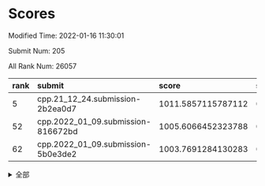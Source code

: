 # Scores

Modified Time: 2022-01-16 11:30:01

Submit Num: 205

All Rank Num: 26057

| rank |               submit               |       score        |       sigma        | pk_num |
| :--- | :--------------------------------- | :----------------- | :----------------- | :----- |
| 5    | cpp.21_12_24.submission-2b2ea0d7   | 1011.5857115787112 | 0.792168565291732  | 510    |
| 52   | cpp.2022_01_09.submission-816672bd | 1005.6066452323788 | 0.7172642349579077 | 510    |
| 62   | cpp.2022_01_09.submission-5b0e3de2 | 1003.7691284130283 | 0.7191778193661778 | 508    |


<details>
<summary>全部</summary>

| rank |                 submit                 |       score        |       sigma        | pk_num |
| :--- | :------------------------------------- | :----------------- | :----------------- | :----- |
| 1    | gobigger.level_3.submission_level_3_41 | 1012.3061276486093 | 0.7960523749546718 | 510    |
| 2    | gobigger.level_3.submission_level_3_9  | 1012.199842500041  | 0.7786541161749668 | 507    |
| 3    | gobigger.level_3.submission_level_3_19 | 1012.0744251760851 | 0.7755402104954204 | 511    |
| 4    | gobigger.level_3.submission_level_3_47 | 1011.7522262431343 | 0.8190094023520692 | 508    |
| 5    | cpp.21_12_24.submission-2b2ea0d7       | 1011.5857115787112 | 0.792168565291732  | 510    |
| 6    | gobigger.level_3.submission_level_3_25 | 1011.4951483734891 | 0.7818273993198    | 511    |
| 7    | gobigger.level_3.submission_level_3_31 | 1011.3568789302582 | 0.779426155953596  | 506    |
| 8    | gobigger.level_3.submission_level_3_6  | 1011.2299062616833 | 0.7442445687766766 | 509    |
| 9    | gobigger.level_3.submission_level_3_36 | 1011.1924339062894 | 0.7680877037862194 | 512    |
| 10   | gobigger.level_3.submission_level_3_16 | 1011.0551370729934 | 0.7932772968766963 | 509    |
| 11   | gobigger.level_3.submission_level_3_7  | 1010.9843134510169 | 0.7599587097033366 | 509    |
| 12   | gobigger.level_3.submission_level_3_12 | 1010.9621665045829 | 0.7761007939286877 | 509    |
| 13   | gobigger.level_3.submission_level_3_18 | 1010.7632078430898 | 0.7648752333907043 | 511    |
| 14   | gobigger.level_3.submission_level_3_44 | 1010.7048560300009 | 0.7739622384626723 | 511    |
| 15   | gobigger.level_3.submission_level_3_13 | 1010.5738058014934 | 0.7585033093200318 | 504    |
| 16   | gobigger.level_3.submission_level_3_35 | 1010.2754277590324 | 0.7661494833944313 | 507    |
| 17   | gobigger.level_3.submission_level_3_48 | 1010.1471144283311 | 0.7558047473451027 | 506    |
| 18   | gobigger.level_3.submission_level_3_1  | 1010.1233411573515 | 0.7582205027027559 | 508    |
| 19   | gobigger.level_3.submission_level_3_14 | 1009.9925409549047 | 0.7492863328842764 | 507    |
| 20   | gobigger.level_3.submission_level_3_20 | 1009.8879556714977 | 0.7739382381879274 | 509    |
| 21   | gobigger.level_3.submission_level_3_27 | 1009.8729518066664 | 0.7693203984879425 | 512    |
| 22   | gobigger.level_3.submission_level_3_11 | 1009.8715669867887 | 0.7667707188239304 | 512    |
| 23   | gobigger.level_3.submission_level_3_46 | 1009.752582569695  | 0.7618835083920287 | 509    |
| 24   | gobigger.level_3.submission_level_3_30 | 1009.7314145817359 | 0.7798646705898324 | 508    |
| 25   | gobigger.level_3.submission_level_3_21 | 1009.7181875768327 | 0.7543406680868874 | 514    |
| 26   | gobigger.level_3.submission_level_3_5  | 1009.7163100415744 | 0.7608281840894259 | 506    |
| 27   | gobigger.level_3.submission_level_3_29 | 1009.6994136381127 | 0.7729582421673424 | 509    |
| 28   | gobigger.level_3.submission_level_3_42 | 1009.6524701178033 | 0.7375410901979028 | 504    |
| 29   | gobigger.level_3.submission_level_3_15 | 1009.6408604051232 | 0.7697547334268728 | 507    |
| 30   | gobigger.level_3.submission_level_3_24 | 1009.5432832496393 | 0.7482440848936274 | 513    |
| 31   | gobigger.level_3.submission_level_3_0  | 1009.4782573227822 | 0.7501698596922579 | 508    |
| 32   | gobigger.level_3.submission_level_3_28 | 1009.4686436708644 | 0.7413526940804097 | 507    |
| 33   | gobigger.level_3.submission_level_3_4  | 1009.4326359831454 | 0.7781694804510214 | 508    |
| 34   | gobigger.level_3.submission_level_3_3  | 1009.4270741701455 | 0.7483146202518172 | 511    |
| 35   | gobigger.level_3.submission_level_3_32 | 1009.3725363146953 | 0.7793453910216077 | 506    |
| 36   | gobigger.level_3.submission_level_3_38 | 1009.3450631705437 | 0.7686838489759426 | 498    |
| 37   | gobigger.level_3.submission_level_3_45 | 1009.2665771755018 | 0.7496957466932331 | 509    |
| 38   | gobigger.level_3.submission_level_3_2  | 1009.2465032577738 | 0.7376916345892782 | 508    |
| 39   | gobigger.level_3.submission_level_3_40 | 1009.2211193462775 | 0.754301841588814  | 506    |
| 40   | gobigger.level_3.submission_level_3_43 | 1009.1771902035484 | 0.7495757953279207 | 510    |
| 41   | gobigger.level_3.submission_level_3_23 | 1009.0219272695874 | 0.7458843982920759 | 506    |
| 42   | gobigger.level_3.submission_level_3_17 | 1009.0139885017353 | 0.7410978884058366 | 506    |
| 43   | gobigger.level_3.submission_level_3_26 | 1008.8963986056206 | 0.7377733875482576 | 509    |
| 44   | gobigger.level_3.submission_level_3_33 | 1008.860439460892  | 0.7618502063488967 | 512    |
| 45   | gobigger.level_3.submission_level_3_34 | 1008.7418772943454 | 0.762090968308833  | 511    |
| 46   | gobigger.level_3.submission_level_3_8  | 1008.5780425331966 | 0.7651580802415601 | 503    |
| 47   | gobigger.level_3.submission_level_3_37 | 1008.4473664045668 | 0.7716846461521074 | 505    |
| 48   | gobigger.level_3.submission_level_3_22 | 1008.4405678654131 | 0.7341040979075046 | 512    |
| 49   | gobigger.level_3.submission_level_3_39 | 1008.3442932585739 | 0.748774023787417  | 508    |
| 50   | gobigger.level_3.submission_level_3_49 | 1008.1312220896195 | 0.740781859358563  | 509    |
| 51   | gobigger.level_3.submission_level_3_10 | 1007.884702479564  | 0.7600238565899659 | 505    |
| 52   | cpp.2022_01_09.submission-816672bd     | 1005.6066452323788 | 0.7172642349579077 | 510    |
| 53   | gobigger.level_1.submission_level_1_46 | 1004.6437980807766 | 0.7115665314746514 | 511    |
| 54   | gobigger.level_1.submission_level_1_31 | 1004.5942117780776 | 0.727038484957079  | 507    |
| 55   | gobigger.level_1.submission_level_1_14 | 1004.2913506916383 | 0.718424389913355  | 506    |
| 56   | gobigger.level_1.submission_level_1_9  | 1004.2666327236791 | 0.7219452446276453 | 508    |
| 57   | gobigger.level_1.submission_level_1_41 | 1004.2633927009476 | 0.7332419014571373 | 515    |
| 58   | gobigger.level_1.submission_level_1_18 | 1004.2334509908289 | 0.7231248685792624 | 509    |
| 59   | gobigger.level_1.submission_level_1_15 | 1004.0924353826224 | 0.7156473099388035 | 505    |
| 60   | gobigger.level_1.submission_level_1_26 | 1003.9092379510413 | 0.7199739854588626 | 512    |
| 61   | gobigger.level_1.submission_level_1_28 | 1003.8073398616764 | 0.7197317861842932 | 505    |
| 62   | cpp.2022_01_09.submission-5b0e3de2     | 1003.7691284130283 | 0.7191778193661778 | 508    |
| 63   | gobigger.level_1.submission_level_1_16 | 1003.7422305174855 | 0.7060375371618086 | 507    |
| 64   | gobigger.level_1.submission_level_1_30 | 1003.6662720313533 | 0.7206362673224271 | 507    |
| 65   | gobigger.level_1.submission_level_1_3  | 1003.6476103676667 | 0.7210427650671425 | 506    |
| 66   | gobigger.level_1.submission_level_1_36 | 1003.5884589793086 | 0.7111518322246256 | 502    |
| 67   | gobigger.level_1.submission_level_1_34 | 1003.5751053240342 | 0.7153955073657784 | 513    |
| 68   | gobigger.level_1.submission_level_1_22 | 1003.4297685894721 | 0.7113943846896646 | 511    |
| 69   | gobigger.level_1.submission_level_1_1  | 1003.4266866776152 | 0.712439969240143  | 504    |
| 70   | gobigger.level_1.submission_level_1_45 | 1003.4049097004108 | 0.7048214437854324 | 506    |
| 71   | gobigger.level_1.submission_level_1_38 | 1003.3671256053624 | 0.7125840493263254 | 514    |
| 72   | gobigger.level_1.submission_level_1_23 | 1003.3645259068252 | 0.7089480456287127 | 502    |
| 73   | gobigger.level_1.submission_level_1_2  | 1003.3213890773748 | 0.7124969167785348 | 508    |
| 74   | gobigger.level_1.submission_level_1_5  | 1003.2975448882429 | 0.717741704237382  | 506    |
| 75   | gobigger.level_1.submission_level_1_42 | 1003.2489362994775 | 0.7119784190537035 | 508    |
| 76   | gobigger.level_1.submission_level_1_35 | 1003.2477531864757 | 0.7198574203342218 | 509    |
| 77   | gobigger.level_1.submission_level_1_8  | 1003.2020201929466 | 0.7172784845824602 | 506    |
| 78   | gobigger.level_1.submission_level_1_0  | 1003.2000840213469 | 0.7080684011542138 | 510    |
| 79   | gobigger.level_1.submission_level_1_27 | 1003.1949329480425 | 0.7218206060279253 | 508    |
| 80   | gobigger.level_1.submission_level_1_24 | 1003.1495010141012 | 0.7151720466613406 | 510    |
| 81   | gobigger.level_1.submission_level_1_25 | 1003.1416914641394 | 0.7027451943341734 | 515    |
| 82   | gobigger.level_1.submission_level_1_19 | 1003.1280517442996 | 0.7235175039065534 | 513    |
| 83   | gobigger.level_1.submission_level_1_21 | 1003.118122822463  | 0.7034373561842405 | 510    |
| 84   | gobigger.level_1.submission_level_1_40 | 1003.0998708697987 | 0.7270779362526341 | 509    |
| 85   | gobigger.level_1.submission_level_1_17 | 1003.0878421646435 | 0.7159254107268859 | 512    |
| 86   | gobigger.level_1.submission_level_1_6  | 1003.0066196117945 | 0.7170037146557593 | 508    |
| 87   | gobigger.level_1.submission_level_1_33 | 1002.9629052535755 | 0.7067538595648271 | 503    |
| 88   | gobigger.level_1.submission_level_1_39 | 1002.9589877694707 | 0.7136658995480684 | 508    |
| 89   | gobigger.level_1.submission_level_1_32 | 1002.9054475302623 | 0.709368958792676  | 508    |
| 90   | gobigger.level_1.submission_level_1_20 | 1002.7011363563287 | 0.6999083949364164 | 510    |
| 91   | gobigger.level_1.submission_level_1_43 | 1002.6628447845666 | 0.7131561703625892 | 512    |
| 92   | gobigger.level_1.submission_level_1_37 | 1002.6581844862485 | 0.7162381404306777 | 509    |
| 93   | gobigger.level_1.submission_level_1_12 | 1002.6534756483574 | 0.7124395544644991 | 503    |
| 94   | gobigger.level_1.submission_level_1_29 | 1002.6244066277784 | 0.7171733888286906 | 500    |
| 95   | gobigger.level_1.submission_level_1_10 | 1002.6150799966941 | 0.7130147276883755 | 508    |
| 96   | gobigger.level_1.submission_level_1_7  | 1002.5788502218505 | 0.7193689543321722 | 508    |
| 97   | gobigger.level_1.submission_level_1_48 | 1002.5534567567042 | 0.7049744595705711 | 505    |
| 98   | gobigger.level_1.submission_level_1_13 | 1002.2223796218946 | 0.7212315180885187 | 510    |
| 99   | gobigger.level_1.submission_level_1_11 | 1002.0095872743052 | 0.7144971528099652 | 508    |
| 100  | gobigger.level_1.submission_level_1_44 | 1001.9014254998623 | 0.7099357265932651 | 506    |
| 101  | gobigger.level_1.submission_level_1_49 | 1001.8873560720224 | 0.7187376484385226 | 509    |
| 102  | gobigger.level_1.submission_level_1_4  | 1001.3805313477895 | 0.7167553496209563 | 509    |
| 103  | gobigger.level_1.submission_level_1_47 | 1001.1095258414995 | 0.6991210346600608 | 506    |
| 104  | gobigger.random.submission_random_25   | 997.3226948520588  | 0.6989421294829826 | 516    |
| 105  | gobigger.random.submission_random_13   | 997.1059551979791  | 0.7176283118937513 | 514    |
| 106  | gobigger.random.submission_random_27   | 996.8729085726593  | 0.7191524505728665 | 509    |
| 107  | gobigger.random.submission_random_8    | 996.8302753390359  | 0.7065285490733955 | 510    |
| 108  | gobigger.random.submission_random_47   | 996.8092678750971  | 0.6999505275099704 | 508    |
| 109  | gobigger.random.submission_random_42   | 996.8009361490323  | 0.7026517629265342 | 509    |
| 110  | gobigger.random.submission_random_20   | 996.7214576665242  | 0.7012419976380494 | 506    |
| 111  | gobigger.random.submission_random_35   | 996.6022212204451  | 0.7028042455785014 | 506    |
| 112  | gobigger.random.submission_random_48   | 996.446423912673   | 0.7186677921266265 | 508    |
| 113  | gobigger.random.submission_random_32   | 996.3343264483896  | 0.7057163891574082 | 512    |
| 114  | gobigger.random.submission_random_16   | 996.258623971796   | 0.7038718549411843 | 508    |
| 115  | gobigger.random.submission_random_34   | 996.1595399763695  | 0.7168475268310818 | 511    |
| 116  | gobigger.random.submission_random_26   | 996.1466106025019  | 0.7135986967520523 | 510    |
| 117  | gobigger.random.submission_random_7    | 996.1203606748901  | 0.7026718540616326 | 512    |
| 118  | gobigger.random.submission_random_40   | 996.0748105427421  | 0.7061680786222801 | 507    |
| 119  | gobigger.random.submission_random_12   | 996.0233330405064  | 0.7011480213864145 | 509    |
| 120  | gobigger.random.submission_random_36   | 996.0199710824213  | 0.7103860555458218 | 507    |
| 121  | gobigger.random.submission_random_19   | 995.9571066929825  | 0.7060060570814494 | 512    |
| 122  | gobigger.random.submission_random_29   | 995.9343328453181  | 0.7050255125375772 | 501    |
| 123  | gobigger.random.submission_random_39   | 995.9165412210122  | 0.6999669186147578 | 505    |
| 124  | gobigger.random.submission_random_11   | 995.9078906891972  | 0.7021169614053417 | 504    |
| 125  | gobigger.random.submission_random_9    | 995.9027399724745  | 0.7130908824185277 | 505    |
| 126  | gobigger.random.submission_random_30   | 995.871057599154   | 0.7012469974327643 | 510    |
| 127  | gobigger.random.submission_random_1    | 995.8351987183335  | 0.7021933176173524 | 511    |
| 128  | gobigger.random.submission_random_33   | 995.8119816890744  | 0.7133811626860368 | 509    |
| 129  | gobigger.random.submission_random_10   | 995.8068004309189  | 0.7143789279333026 | 507    |
| 130  | gobigger.random.submission_random_3    | 995.7867996690762  | 0.7072544511407655 | 515    |
| 131  | gobigger.random.submission_random_17   | 995.7505717164801  | 0.7073922593535803 | 505    |
| 132  | gobigger.random.submission_random_6    | 995.7412741166454  | 0.7040893090168889 | 512    |
| 133  | gobigger.random.submission_random_46   | 995.7205581347995  | 0.7061208688604739 | 506    |
| 134  | gobigger.random.submission_random_24   | 995.7140162079602  | 0.7021799681596542 | 510    |
| 135  | gobigger.random.submission_random_49   | 995.6476691944591  | 0.7078058047395563 | 508    |
| 136  | gobigger.random.submission_random_21   | 995.6164979703611  | 0.7029800829978662 | 505    |
| 137  | gobigger.random.submission_random_31   | 995.5917516743924  | 0.7097902432206625 | 511    |
| 138  | gobigger.random.submission_random_18   | 995.586729680916   | 0.7135014440385319 | 512    |
| 139  | gobigger.random.submission_random_0    | 995.5845831915884  | 0.6985775943411919 | 510    |
| 140  | gobigger.random.submission_random_41   | 995.5399568317035  | 0.7075097791630718 | 509    |
| 141  | gobigger.random.submission_random_28   | 995.3985678223065  | 0.7155040313531692 | 510    |
| 142  | gobigger.random.submission_random_14   | 995.3228655654959  | 0.7022947882091914 | 511    |
| 143  | gobigger.random.submission_random_44   | 995.2940137157158  | 0.716077465568174  | 513    |
| 144  | gobigger.random.submission_random_38   | 995.2886023235124  | 0.7191126569611954 | 507    |
| 145  | gobigger.random.submission_random_37   | 995.2120160343652  | 0.7038453846249165 | 504    |
| 146  | gobigger.random.submission_random_22   | 995.1554062457681  | 0.7135887831659549 | 506    |
| 147  | gobigger.random.submission_random_5    | 995.150216519284   | 0.7031018223683536 | 505    |
| 148  | gobigger.random.submission_random_15   | 995.1209806365957  | 0.7027655877839507 | 512    |
| 149  | gobigger.random.submission_random_43   | 995.0312978032285  | 0.7068771109964077 | 505    |
| 150  | gobigger.random.submission_random_23   | 994.8616991016083  | 0.7221446938745164 | 507    |
| 151  | gobigger.random.submission_random_2    | 994.7988774353122  | 0.7016258079472603 | 509    |
| 152  | gobigger.random.submission_random_4    | 994.7329050955376  | 0.7183102445907751 | 510    |
| 153  | gobigger.random.submission_random_45   | 994.7117654786975  | 0.7019283618700665 | 505    |
| 154  | gobigger.level_2.submission_level_2_29 | 994.4238280505546  | 0.7099734021680819 | 510    |
| 155  | gobigger.level_2.submission_level_2_20 | 994.309583671848   | 0.7285515872762557 | 511    |
| 156  | gobigger.level_2.submission_level_2_40 | 993.902359491664   | 0.7277212417120014 | 508    |
| 157  | gobigger.level_2.submission_level_2_23 | 993.7510300056933  | 0.7308868810541653 | 506    |
| 158  | gobigger.level_2.submission_level_2_13 | 993.5215378351354  | 0.7371698072555901 | 510    |
| 159  | gobigger.level_2.submission_level_2_1  | 993.3668302931902  | 0.7193799043460429 | 512    |
| 160  | gobigger.level_2.submission_level_2_21 | 993.3500870072537  | 0.737922883775065  | 505    |
| 161  | gobigger.level_2.submission_level_2_2  | 993.3191162925035  | 0.731778889166725  | 506    |
| 162  | gobigger.level_2.submission_level_2_0  | 993.3156187220039  | 0.7352590769996019 | 510    |
| 163  | gobigger.level_2.submission_level_2_42 | 993.272967614598   | 0.7427359132185022 | 512    |
| 164  | gobigger.level_2.submission_level_2_9  | 993.2125719374611  | 0.7354499888339248 | 505    |
| 165  | gobigger.level_2.submission_level_2_11 | 992.905024611426   | 0.743838513894344  | 505    |
| 166  | gobigger.level_2.submission_level_2_39 | 992.8761144044706  | 0.7488337574600072 | 509    |
| 167  | gobigger.level_2.submission_level_2_36 | 992.8525462873807  | 0.736924042791307  | 510    |
| 168  | gobigger.level_2.submission_level_2_3  | 992.7372872906208  | 0.7460425053664919 | 509    |
| 169  | gobigger.level_2.submission_level_2_32 | 992.6950124905187  | 0.741643900382816  | 507    |
| 170  | gobigger.level_2.submission_level_2_48 | 992.6556799176448  | 0.7502580346677756 | 507    |
| 171  | gobigger.level_2.submission_level_2_19 | 992.525837761776   | 0.7352085957848646 | 510    |
| 172  | gobigger.level_2.submission_level_2_7  | 992.5017728141526  | 0.7502977700840735 | 505    |
| 173  | gobigger.level_2.submission_level_2_46 | 992.4148549638736  | 0.7450155034095279 | 514    |
| 174  | gobigger.level_2.submission_level_2_24 | 992.2651503673492  | 0.7455832483640884 | 508    |
| 175  | gobigger.level_2.submission_level_2_27 | 992.1863853053314  | 0.7478728378094057 | 505    |
| 176  | gobigger.level_2.submission_level_2_30 | 992.1654986973106  | 0.7385231532235768 | 506    |
| 177  | gobigger.level_2.submission_level_2_15 | 992.0608586217763  | 0.7352401734632728 | 510    |
| 178  | gobigger.level_2.submission_level_2_49 | 992.0554037101299  | 0.7491265534583386 | 511    |
| 179  | gobigger.level_2.submission_level_2_47 | 991.9938587508262  | 0.726313670623837  | 507    |
| 180  | gobigger.level_2.submission_level_2_5  | 991.9845721984574  | 0.7577880479865307 | 511    |
| 181  | gobigger.level_2.submission_level_2_6  | 991.9745548162796  | 0.7576161685106813 | 506    |
| 182  | gobigger.level_2.submission_level_2_26 | 991.8934564176201  | 0.7284923800195467 | 509    |
| 183  | gobigger.level_2.submission_level_2_44 | 991.8126183053859  | 0.7469064367159604 | 512    |
| 184  | gobigger.level_2.submission_level_2_34 | 991.5987640686427  | 0.7326572100486044 | 511    |
| 185  | gobigger.level_2.submission_level_2_41 | 991.566473135923   | 0.7457146454130118 | 511    |
| 186  | gobigger.level_2.submission_level_2_12 | 991.5357589468184  | 0.7433288189258046 | 510    |
| 187  | gobigger.level_2.submission_level_2_28 | 991.5108387834019  | 0.7430772631782523 | 514    |
| 188  | gobigger.level_2.submission_level_2_33 | 991.5059228095865  | 0.7614309661036123 | 504    |
| 189  | gobigger.level_2.submission_level_2_45 | 991.469315024914   | 0.7590730494803296 | 508    |
| 190  | gobigger.level_2.submission_level_2_35 | 991.4652427919748  | 0.7471519261677226 | 510    |
| 191  | gobigger.level_2.submission_level_2_10 | 991.4554957736514  | 0.7446435575208368 | 507    |
| 192  | gobigger.level_2.submission_level_2_8  | 991.3724491401791  | 0.742302205727241  | 508    |
| 193  | gobigger.level_2.submission_level_2_17 | 991.3058618066573  | 0.7518224840729038 | 512    |
| 194  | gobigger.level_2.submission_level_2_18 | 991.220756679018   | 0.747150824422931  | 508    |
| 195  | gobigger.level_2.submission_level_2_14 | 991.2150310329242  | 0.7532570869327678 | 511    |
| 196  | gobigger.level_2.submission_level_2_37 | 991.1311181348218  | 0.7570364389015675 | 509    |
| 197  | gobigger.level_2.submission_level_2_16 | 991.1237160930054  | 0.74684523671864   | 506    |
| 198  | gobigger.level_2.submission_level_2_22 | 991.1141390865653  | 0.7652992744178656 | 511    |
| 199  | gobigger.level_2.submission_level_2_38 | 990.9941304311988  | 0.7734719490078683 | 510    |
| 200  | gobigger.level_2.submission_level_2_43 | 990.8455497138656  | 0.7599963458145537 | 505    |
| 201  | gobigger.level_2.submission_level_2_4  | 990.7234412161062  | 0.7694126931993883 | 508    |
| 202  | gobigger.level_2.submission_level_2_31 | 990.4532689488557  | 0.7548204499695771 | 503    |
| 203  | gobigger.level_2.submission_level_2_25 | 990.4340720044315  | 0.7708980478686799 | 502    |
| 204  | gobigger.none.submission_none_1        | 979.3978175281178  | 1.1390664038197431 | 514    |
| 205  | gobigger.none.submission_none_0        | 976.2979696756682  | 1.2686977325432223 | 513    |

</details>